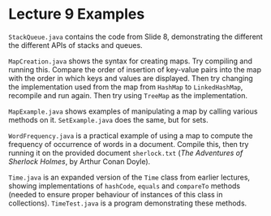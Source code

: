# Lecture 9 Examples

`StackQueue.java` contains the code from Slide 8, demonstrating the
different the different APIs of stacks and queues.

`MapCreation.java` shows the syntax for creating maps.  Try compiling
and running this.  Compare the order of insertion of key-value pairs into
the map with the order in which keys and values are displayed.  Then
try changing the implementation used from the map from `HashMap` to
`LinkedHashMap`, recompile and run again.  Then try using `TreeMap` as
the implementation.

`MapExample.java` shows examples of manipulating a map by calling various
methods on it.  `SetExample.java` does the same, but for sets.

`WordFrequency.java` is a practical example of using a map to compute
the frequency of occurrence of words in a document.  Compile this, then
try running it on the provided document `sherlock.txt` (*The Adventures
of Sherlock Holmes*, by Arthur Conan Doyle).

`Time.java` is an expanded version of the `Time` class from earlier lectures,
showing implementations of `hashCode`, `equals` and `compareTo` methods
(needed to ensure proper behaviour of instances of this class in collections).
`TimeTest.java` is a program demonstrating these methods.
